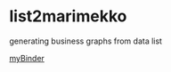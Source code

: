 # list2marimekko
generating business graphs from data list

[myBinder](https://mybinder.org/v2/gh/gbrault/list2marimekko.git/master)
